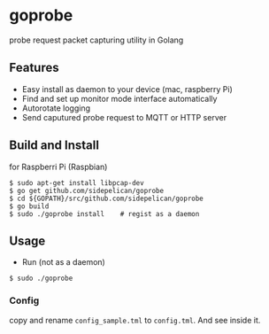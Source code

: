 # goprobe
probe request packet capturing utility in Golang

## Features
- Easy install as daemon to your device (mac, raspberry Pi)
- Find and set up monitor mode interface automatically
- Autorotate logging
- Send caputured probe request to MQTT or HTTP server

## Build and Install
for Raspberri Pi (Raspbian)
```
$ sudo apt-get install libpcap-dev
$ go get github.com/sidepelican/goprobe
$ cd ${GOPATH}/src/github.com/sidepelican/goprobe
$ go build
$ sudo ./goprobe install    # regist as a daemon
```

## Usage

- Run (not as a daemon)
```
$ sudo ./goprobe
```


### Config
copy and rename `config_sample.tml` to `config.tml`. And see inside it.